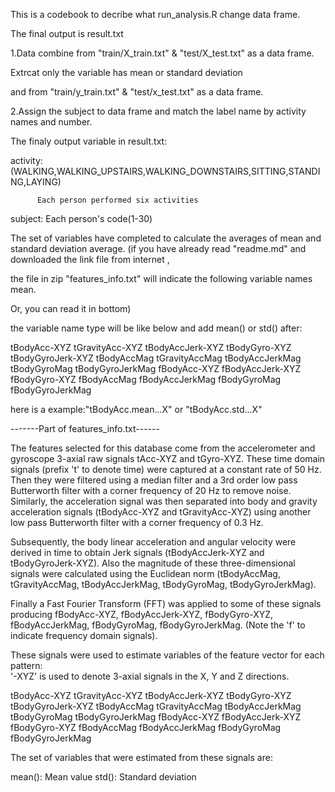 This is a codebook to decribe what run_analysis.R change data frame.

The final output is result.txt

1.Data combine from "train/X_train.txt" & "test/X_test.txt" as a data frame.

  Extrcat only the variable has mean or standard deviation

  and from "train/y_train.txt" & "test/x_test.txt" as a data frame.

2.Assign the subject to data frame and match the label name by activity names and number.


The finaly output variable in result.txt:

activity: (WALKING,WALKING_UPSTAIRS,WALKING_DOWNSTAIRS,SITTING,STANDING,LAYING)

          Each person performed six activities 

subject: Each person's code(1-30)

The set of variables have completed to calculate the averages of mean and standard deviation average.
(if you have already read "readme.md" and downloaded the link file from internet , 

the file in zip "features_info.txt" will indicate the following variable names mean. 

Or, you can read it in bottom)

the variable name type will be like below and add mean() or std() after: 

tBodyAcc-XYZ
tGravityAcc-XYZ
tBodyAccJerk-XYZ
tBodyGyro-XYZ
tBodyGyroJerk-XYZ
tBodyAccMag
tGravityAccMag
tBodyAccJerkMag
tBodyGyroMag
tBodyGyroJerkMag
fBodyAcc-XYZ
fBodyAccJerk-XYZ
fBodyGyro-XYZ
fBodyAccMag
fBodyAccJerkMag
fBodyGyroMag
fBodyGyroJerkMag


here is a example:"tBodyAcc.mean...X" or "tBodyAcc.std...X"

-------Part of features_info.txt------

The features selected for this database come from the accelerometer and gyroscope 3-axial raw signals tAcc-XYZ and tGyro-XYZ. These time domain signals (prefix 't' to denote time) were captured at a constant rate of 50 Hz. Then they were filtered using a median filter and a 3rd order low pass Butterworth filter with a corner frequency of 20 Hz to remove noise. Similarly, the acceleration signal was then separated into body and gravity acceleration signals (tBodyAcc-XYZ and tGravityAcc-XYZ) using another low pass Butterworth filter with a corner frequency of 0.3 Hz. 

Subsequently, the body linear acceleration and angular velocity were derived in time to obtain Jerk signals (tBodyAccJerk-XYZ and tBodyGyroJerk-XYZ). Also the magnitude of these three-dimensional signals were calculated using the Euclidean norm (tBodyAccMag, tGravityAccMag, tBodyAccJerkMag, tBodyGyroMag, tBodyGyroJerkMag). 

Finally a Fast Fourier Transform (FFT) was applied to some of these signals producing fBodyAcc-XYZ, fBodyAccJerk-XYZ, fBodyGyro-XYZ, fBodyAccJerkMag, fBodyGyroMag, fBodyGyroJerkMag. (Note the 'f' to indicate frequency domain signals). 

These signals were used to estimate variables of the feature vector for each pattern:  
'-XYZ' is used to denote 3-axial signals in the X, Y and Z directions.

tBodyAcc-XYZ
tGravityAcc-XYZ
tBodyAccJerk-XYZ
tBodyGyro-XYZ
tBodyGyroJerk-XYZ
tBodyAccMag
tGravityAccMag
tBodyAccJerkMag
tBodyGyroMag
tBodyGyroJerkMag
fBodyAcc-XYZ
fBodyAccJerk-XYZ
fBodyGyro-XYZ
fBodyAccMag
fBodyAccJerkMag
fBodyGyroMag
fBodyGyroJerkMag

The set of variables that were estimated from these signals are: 

mean(): Mean value
std(): Standard deviation




  
  
  

